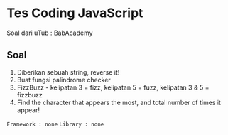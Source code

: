 # Tes Coding JavaScript

Soal dari uTub : BabAcademy

## Soal

1. Diberikan sebuah string, reverse it!
1. Buat fungsi palindrome checker
1. FizzBuzz - kelipatan 3 = fizz, kelipatan 5 = fuzz, kelipatan 3 & 5 = fizzbuzz
1. Find the character that appears the most, and total number of times it appear!

`Framework : none`
`Library : none`
